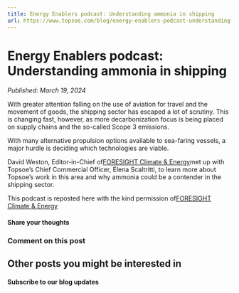 ```yaml
---
title: Energy Enablers podcast: Understanding ammonia in shipping
url: https://www.topsoe.com/blog/energy-enablers-podcast-understanding-ammonia-in-shipping#main-content
---
```


# Energy Enablers podcast: Understanding ammonia in shipping

*Published: March 19, 2024*

With greater attention falling on the use of aviation for travel and the movement of goods, the shipping sector has escaped a lot of scrutiny. This is changing fast, however, as more decarbonization focus is being placed on supply chains and the so-called Scope 3 emissions.

With many alternative propulsion options available to sea-faring vessels, a major hurdle is deciding which technologies are viable.

David Weston, Editor-in-Chief of[FORESIGHT Climate & Energy](https://podcasts.apple.com/dk/podcast/introducing-energy-enablers/id1667260514?i=1000596080808)[](https://podcasts.apple.com/dk/podcast/introducing-energy-enablers/id1667260514?i=1000596080808)met up with Topsoe’s Chief Commercial Officer, Elena Scaltritti, to learn more about Topsoe’s work in this area and why ammonia could be a contender in the shipping sector.

This podcast is reposted here with the kind permission of[FORESIGHT Climate & Energy](https://foresightmedia.com/)

#### Share your thoughts

### Comment on this post

## Other posts you might be interested in

#### Subscribe to our blog updates